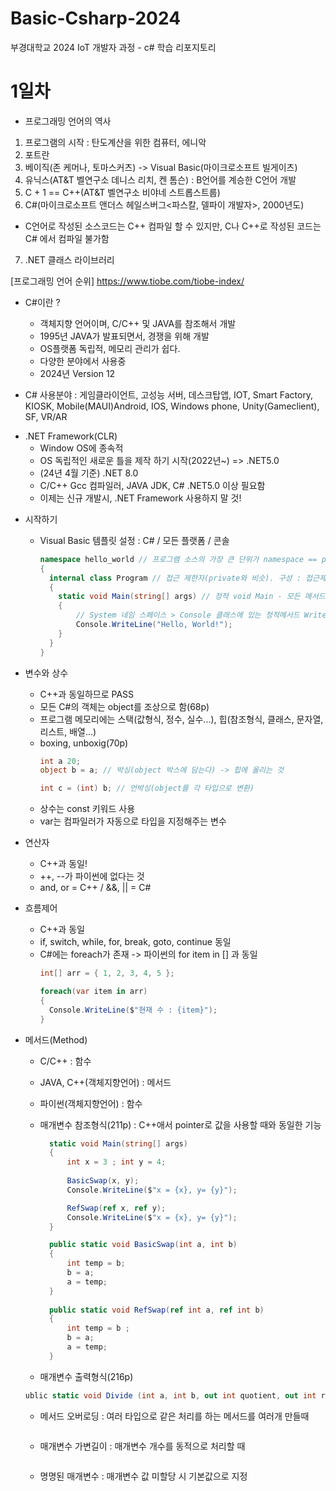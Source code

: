 # Basic-Csharp-2024
부경대학교 2024 IoT 개발자 과정 - c# 학습 리포지토리


# 1일차
- 프로그래밍 언어의 역사 
1. 프로그램의 시작 : 탄도계산을 위한 컴퓨터, 에니악
2. 포트란
3. 베이직(존 케머나, 토마스커츠) -> Visual Basic(마이크로소프트 빌게이츠)
4. 유닉스(AT&T 벨연구소 데니스 리치, 켄 톰슨) : B언어를 계승한 C언어 개발
5. C + 1 == C++(AT&T 벨연구소 비야네 스트롭스트룹)
6. C#(마이크로소프트 앤더스 헤일스버그<파스칼, 델파이 개발자>, 2000년도) 
  * C언어로 작성된 소스코드는 C++ 컴파일 할 수 있지만, C나 C++로 작성된 코드는 C# 에서 컴파일 불가함  
7. .NET 클래스 라이브러리

[프로그래밍 언어 순위] https://www.tiobe.com/tiobe-index/

- C#이란 ?
  - 객체지향 언어이며, C/C++ 및 JAVA를 참조해서 개발
  - 1995년 JAVA가 발표되면서, 경쟁을 위해 개발
  - OS플랫폼 독립적, 메모리 관리가 쉽다.
  - 다양한 분야에서 사용중
  - 2024년 Version 12 
  
- C# 사용분야
: 게임클라이언트, 고성능 서버, 데스크탑앱, IOT, 
Smart Factory, KIOSK, Mobile(MAUI)Android, IOS, Windows phone, Unity(Gameclient), SF, VR/AR 

* .NET Framework(CLR)
  - Window OS에 종속적
  - OS 독립적인 새로운 틀을 제작 하기 시작(2022년~) => .NET5.0
  - (24년 4월 기준) .NET 8.0
  - C/C++ Gcc 컴파일러, JAVA JDK, C# .NET5.0 이상 필요함
  - 이제는 신규 개발시, .NET Framework 사용하지 말 것! 

- 시작하기
  - Visual Basic 템플릿 설정 : C# / 모든 플랫폼 / 콘솔
    ```cs
    namespace hello_world // 프로그램 소스의 가장 큰 단위가 namespace == project 
    {
      internal class Program // 접근 제한자(private와 비슷). 구성 : 접근제한자 class 파일명 
      {
        static void Main(string[] args) // 정적 void Main - 모든 메서드의 첫번째 문자를 대문자로 쓰기로 약속
        {   
            // System 네임 스페이스 > Console 클래스에 있는 정적메서드 WriteLine()
            Console.WriteLine("Hello, World!");
        }
      }
    }
    ```

- 변수와 상수
    - C++과 동일하므로 PASS
    - 모든 C#의 객체는 object를 조상으로 함(68p)
    - 프로그램 메모리에는 스택(값형식, 정수, 실수...), 힙(참조형식, 클래스, 문자열, 리스트, 배열...)
    - boxing, unboxig(70p)
      ```cs
      int a 20;
      object b = a; // 박싱(object 박스에 담는다) -> 힙에 올리는 것 

      int c = (int) b; // 언박싱(object를 각 타입으로 변환)
      ```
    - 상수는 const 키워드 사용
    - var는 컴파일러가 자동으로 타입을 지정해주는 변수
 
- 연산자
    - C++과 동일!
    - ++, --가 파이썬에 없다는 것
    - and, or  = C++ / &&, || = C#
 
- 흐름제어
    - C++과 동일
    - if, switch, while, for, break, goto, continue 동일
    - C#에는 foreach가 존재 -> 파이썬의 for item in []  과 동일
      ```cs
      int[] arr = { 1, 2, 3, 4, 5 };
      
      foreach(var item in arr) 
      {
        Console.WriteLine($"현재 수 : {item}");            
      } 
      ```
- 메서드(Method)
    - C/C++ : 함수
    - JAVA, C++(객체지향언어) : 메서드
    - 파이썬(객체지향언어) : 함수
      
    - 매개변수 참조형식(211p) : C++애서 pointer로 값을 사용할 때와 동일한 기능
      ```cs
        static void Main(string[] args)
        {
            int x = 3 ; int y = 4;
            
            BasicSwap(x, y);
            Console.WriteLine($"x = {x}, y= {y}");

            RefSwap(ref x, ref y);
            Console.WriteLine($"x = {x}, y= {y}");
        }

        public static void BasicSwap(int a, int b) 
        {
            int temp = b;
            b = a;
            a = temp;   
        }
        
        public static void RefSwap(ref int a, ref int b)
        {
            int temp = b ;
            b = a;
            a = temp;
        }

      ```
      
    - 매개변수 출력형식(216p)
    ```cs
    ublic static void Divide (int a, int b, out int quotient, out int remainder)
    ``` 
    - 메서드 오버로딩 : 여러 타입으로 같은 처리를 하는 메서드를 여러개 만들때
    ```cs
    
    ``` 
    - 매개변수 가변길이 : 매개변수 개수를 동적으로 처리할 때
    ```cs
    
    ``` 
    - 명명된 매개변수 : 매개변수 값 미할당 시 기본값으로 지정
    ```cs
    
    ```      
  
